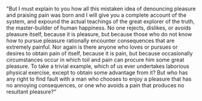 "But I must explain to you how all this mistaken idea of denouncing pleasure and praising pain
 was born and I will give you a complete account of the system, and expound the actual 
 teachings of the great explorer of the truth, the master-builder of human happiness. 
 No one rejects, dislikes, or avoids pleasure itself, because it is pleasure, but because those 
 who do not know how to pursue pleasure rationally encounter consequences that are extremely 
 painful. Nor again is there anyone who loves or pursues or desires to obtain pain of itself,
  because it is pain, but because occasionally circumstances occur in which toil and pain can
   procure him some great pleasure. To take a trivial example, which of us ever undertakes 
   laborious physical exercise, except to obtain some advantage from it? But who has any right
    to find fault with a man who chooses to enjoy a pleasure that has no annoying consequences, 
    or one who avoids a pain that produces no resultant pleasure?"